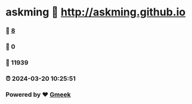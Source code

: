 # askming :link: http://askming.github.io 
### :page_facing_up: [8](http://askming.github.io/tag.html) 
### :speech_balloon: 0 
### :hibiscus: 11939 
### :alarm_clock: 2024-03-20 10:25:51 
### Powered by :heart: [Gmeek](https://github.com/Meekdai/Gmeek)
